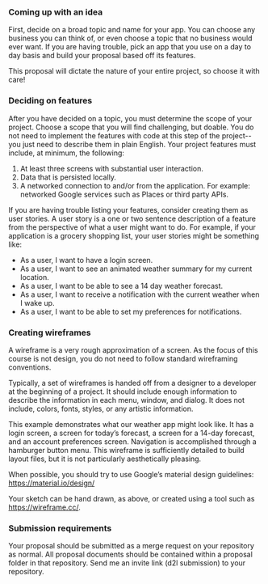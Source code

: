 ### Coming up with an idea

First, decide on a broad topic and name for your app. You can choose any business you can think of, or even choose a topic that no business would ever want. If you are having trouble, pick an app that you use on a day to day basis and build your proposal based off its features.

This proposal will dictate the nature of your entire project, so choose it with care!

### Deciding on features

After you have decided on a topic, you must determine the scope of your project. Choose a scope that you will find challenging, but doable. You do not need to implement the features with code at this step of the project-- you just need to describe them in plain English. Your project features must include, at minimum, the following:

1. At least three screens with substantial user interaction.
2. Data that is persisted locally.
3. A networked connection to and/or from the application. For example: networked Google services such as Places or third party APIs.

If you are having trouble listing your features, consider creating them as user stories. A user story is a one or two sentence description of a feature from the perspective of what a user might want to do. For example, if your application is a grocery shopping list, your user stories might be something like:

- As a user, I want to have a login screen.
- As a user, I want to see an animated weather summary for my current location.
- As a user, I want to be able to see a 14 day weather forecast.
- As a user, I want to receive a notification with the current weather when I wake up.
- As a user, I want to be able to set my preferences for notifications.
 

### Creating wireframes

A wireframe is a very rough approximation of a screen. As the focus of this course is not design, you do not need to follow standard wireframing conventions.

Typically, a set of wireframes is handed off from a designer to a developer at the beginning of a project. It should include enough information to describe the information in each menu, window, and dialog. It does not include, colors, fonts, styles, or any artistic information.

This example demonstrates what our weather app might look like. It has a login screen, a screen for today’s forecast, a screen for a 14-day forecast, and an account preferences screen. Navigation is accomplished through a hamburger button menu. This wireframe is sufficiently detailed to build layout files, but it is not particularly aesthetically pleasing.

When possible, you should try to use Google’s material design guidelines: https://material.io/design/

Your sketch can be hand drawn, as above, or created using a tool such as https://wireframe.cc/.

 
 ### Submission requirements

 Your proposal should be submitted as a merge request on your repository as normal. All proposal documents should be contained within a proposal folder in that repository. Send me an invite link (d2l submission) to your repository.